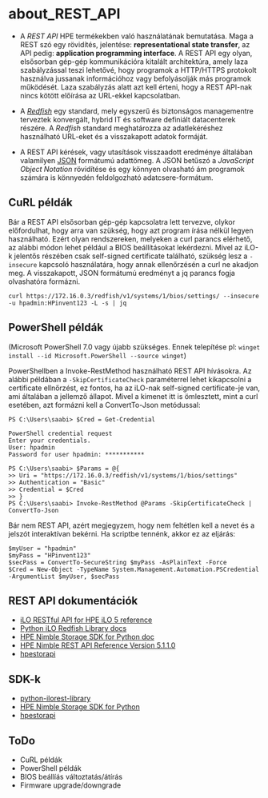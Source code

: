 # about_REST_API

- A *REST API* HPE termékekben való használatának bemutatása. Maga a REST szó egy rövidítés, jelentése: **representational state transfer**, az API pedig: **application programming interface**. A REST API egy olyan, elsősorban gép-gép kommunikációra kitalált architektúra, amely laza szabályzással teszi lehetővé, hogy programok a HTTP/HTTPS protokolt használva jussanak információhoz vagy befolyásolják más programok működését. Laza szabályzás alatt azt kell érteni, hogy a REST API-nak nincs kötött előírása az URL-ekkel kapcsolatban. 

- A [*Redfish*](https://www.dmtf.org/standards/redfish) egy standard, mely egyszerű és biztonságos managementre terveztek konvergált, hybrid IT és software definiált datacenterek részére. A *Redfish* standard meghatározza az adatlekéréshez használható URL-eket és a visszakapott adatok formáját.

- A REST API kérések, vagy utasítások visszaadott eredménye általában valamilyen [JSON](https://www.json.org/json-en.html) formátumú adattömeg. A JSON betűszó a *JavaScript Object Notation* rövidítése és egy könnyen olvasható ám programok számára is könnyedén feldolgozható adatcsere-formátum.

## CuRL példák

Bár a REST API elsősorban gép-gép kapcsolatra lett tervezve, olykor előfordulhat, hogy arra van szükség, hogy azt program írása nélkül legyen használható. Ezért olyan rendszereken, melyeken a curl parancs elérhető, az alábbi módon lehet például a BIOS beállításokat lekérdezni. Mivel az iLO-k jelentős részében csak self-signed certificate található, szükség lesz a `-insecure` kapcsoló használatára, hogy annak ellenőrzésén a curl ne akadjon meg. A visszakapott, JSON formátumú eredményt a jq parancs fogja olvashatóra formázni.

    curl https://172.16.0.3/redfish/v1/systems/1/bios/settings/ --insecure -u hpadmin:HPinvent123 -L -s | jq

## PowerShell példák
(Microsoft PowerShell 7.0 vagy újabb szükséges. Ennek telepítése pl: `winget install --id Microsoft.PowerShell --source winget`)

PowerShellben a Invoke-RestMethod használható REST API hívásokra. Az alábbi példában a `-SkipCertificateCheck` paraméterrel lehet kikapcsolni a certificate ellnőrzést, ez fontos, ha az iLO-nak self-signed certificate-je van, ami általában a jellemző állapot. Mivel a kimenet itt is ömlesztett, mint a curl esetében, azt formázni kell a ConvertTo-Json metódussal:

    PS C:\Users\saabi> $Cred = Get-Credential
    
    PowerShell credential request
    Enter your credentials.
    User: hpadmin
    Password for user hpadmin: ***********
    
    PS C:\Users\saabi> $Params = @{
    >> Uri = "https://172.16.0.3/redfish/v1/systems/1/bios/settings"
    >> Authentication = "Basic"
    >> Credential = $Cred
    >> }
    PS C:\Users\saabi> Invoke-RestMethod @Params -SkipCertificateCheck | ConvertTo-Json

Bár nem REST API, azért megjegyzem, hogy nem feltétlen kell a nevet és a jelszót interaktívan bekérni. Ha scriptbe tennénk, akkor ez az eljárás:

    $myUser = "hpadmin"
    $myPass = "HPinvent123"
    $secPass = ConvertTo-SecureString $myPass -AsPlainText -Force
    $Cred = New-Object -TypeName System.Management.Automation.PSCredential -ArgumentList $myUser, $secPass

## REST API dokumentációk
- [iLO RESTful API for HPE iLO 5 reference](https://hewlettpackard.github.io/ilo-rest-api-docs/ilo5/)
- [Python iLO Redfish Library docs](https://hewlettpackard.github.io/python-ilorest-library/)
- [HPE Nimble Storage SDK for Python doc](https://hpe-storage.github.io/nimble-python-sdk/)
- [HPE Nimble REST API Reference Version 5.1.1.0](https://infosight.hpe.com/InfoSight/media/cms/active/public/pubs_REST_API_Reference_NOS_51x.whz//index.html)
- [hpestorapi](https://hpestorapi.readthedocs.io/en/latest/)

## SDK-k
- [python-ilorest-library](https://github.com/HewlettPackard/python-ilorest-library)
- [HPE Nimble Storage SDK for Python](https://github.com/hpe-storage/nimble-python-sdk)
- [hpestorapi](https://github.com/HewlettPackard/python-storage-clients)

## ToDo
- CuRL példák
- PowerShell példák
- BIOS beállíás változtatás/átírás
- Firmware upgrade/downgrade